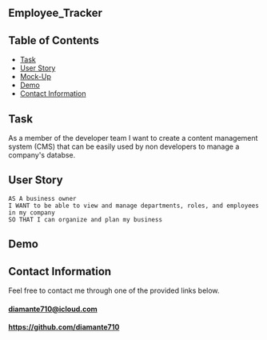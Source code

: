 ## Employee_Tracker

## Table of Contents

* [Task](#Task)
* [User Story](#User-Story)
* [Mock-Up](#Mock-Up)
* [Demo](#Demo)
* [Contact Information](#Contact-Information)

## <a name="Task"></a>Task

As a member of the developer team I want to create a content management system (CMS) that can be easily used by non developers to manage a company's databse.

## <a name="User Story"></a>User Story

```
AS A business owner
I WANT to be able to view and manage departments, roles, and employees in my company
SO THAT I can organize and plan my business
```

## <a name="Demo"></a>Demo



## <a name="Contact Information"></a>Contact Information

Feel free to contact me through one of the provided links below.
#### diamante710@icloud.com
#### https://github.com/diamante710